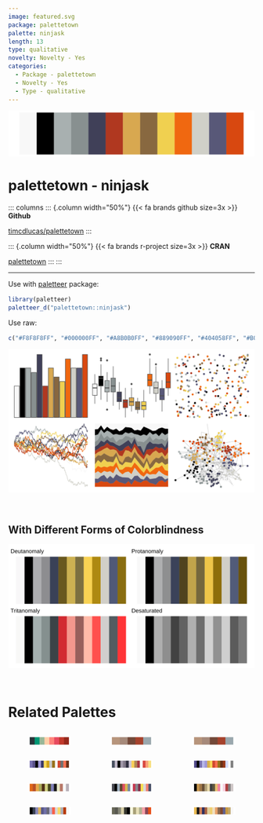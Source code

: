 ```yaml
---
image: featured.svg
package: palettetown
palette: ninjask
length: 13
type: qualitative
novelty: Novelty - Yes
categories:
  - Package - palettetown
  - Novelty - Yes
  - Type - qualitative
---
```


![](featured.svg)

# palettetown - ninjask 

::: columns
::: {.column width="50%"}
{{< fa brands github size=3x >}}
**Github**

[timcdlucas/palettetown](https://github.com/timcdlucas/palettetown)
:::

::: {.column width="50%"}
{{< fa brands r-project size=3x >}}
**CRAN**

[palettetown](https://CRAN.R-project.org/package=palettetown)
:::
:::

<hr> 

Use with [paletteer](https://emilhvitfeldt.github.io/paletteer/) package:

```r
library(paletteer)
paletteer_d("palettetown::ninjask")
```

Use raw:

```r
c("#F8F8F8FF", "#000000FF", "#A8B0B0FF", "#889090FF", "#404058FF", "#B03820FF", "#D8A850FF", "#886840FF", "#F0D050FF", "#F06810FF", "#D0D0C8FF", "#585878FF", "#D84810FF")
``` 

![](examples.png) 

  <br>
  
  ## With Different Forms of Colorblindness
  
  ![](colorblind.svg) 

<br>

# Related Palettes

<div class="list" style="display: grid; grid-template-columns: auto auto auto;"> <figure class="figure">
<a href="../../awtools/a_palette/"> <img src="../../awtools/a_palette/featured.svg" style="width: 100%;" class="figure-img"></a>
</figure> <figure class="figure">
<a href="../../ButterflyColors/hamadryas_feronia/"> <img src="../../ButterflyColors/hamadryas_feronia/featured.svg" style="width: 100%;" class="figure-img"></a>
</figure> <figure class="figure">
<a href="../../ButterflyColors/hamadryas_feronia/"> <img src="../../ButterflyColors/hamadryas_feronia/featured.svg" style="width: 100%;" class="figure-img"></a>
</figure> <figure class="figure">
<a href="../../palettetown/loudred/"> <img src="../../palettetown/loudred/featured.svg" style="width: 100%;" class="figure-img"></a>
</figure> <figure class="figure">
<a href="../../palettetown/poochyena/"> <img src="../../palettetown/poochyena/featured.svg" style="width: 100%;" class="figure-img"></a>
</figure> <figure class="figure">
<a href="../../palettetown/exploud/"> <img src="../../palettetown/exploud/featured.svg" style="width: 100%;" class="figure-img"></a>
</figure> <figure class="figure">
<a href="../../palettetown/camerupt/"> <img src="../../palettetown/camerupt/featured.svg" style="width: 100%;" class="figure-img"></a>
</figure> <figure class="figure">
<a href="../../palettetown/volbeat/"> <img src="../../palettetown/volbeat/featured.svg" style="width: 100%;" class="figure-img"></a>
</figure> <figure class="figure">
<a href="../../palettetown/dodrio/"> <img src="../../palettetown/dodrio/featured.svg" style="width: 100%;" class="figure-img"></a>
</figure> <figure class="figure">
<a href="../../palettetown/armaldo/"> <img src="../../palettetown/armaldo/featured.svg" style="width: 100%;" class="figure-img"></a>
</figure> <figure class="figure">
<a href="../../palettetown/duskull/"> <img src="../../palettetown/duskull/featured.svg" style="width: 100%;" class="figure-img"></a>
</figure> <figure class="figure">
<a href="../../palettetown/hariyama/"> <img src="../../palettetown/hariyama/featured.svg" style="width: 100%;" class="figure-img"></a>
</figure> 
</div>
